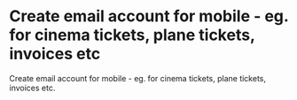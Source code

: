 # Create email account for mobile - eg. for cinema tickets, plane tickets, invoices etc
Create email account for mobile - eg. for cinema tickets, plane tickets, invoices etc.

<!-- #Life -->

<!-- {BearID:A01211DD-CCFB-4D3D-A8D4-B81AB4A6D2FD-15756-000013034CC2B043} -->
